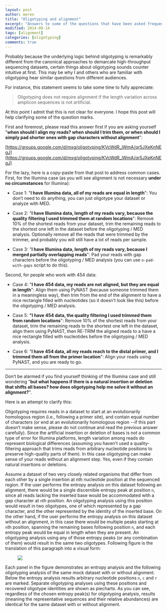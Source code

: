 ```yaml
---
layout: post
author: meren
title: "Oligotyping and alignment"
excerpt: "Answers to some of the questions that have been asked frequently"
modified: 2014-09-14
tags: [alignment]
categories: [oligotyping]
comments: true
---
```


Probably because the underlying logic behind oligotyping is remarkably different from the canonical approaches to demarcate high-throughput sequencing datasets, certain things about oligotyping sounds counter intuitive at first. This may be why I and others who are familiar with oligotyping hear similar questions from different audiences.

For instance, this statement seems to take some time to fully appreciate:

>Oligotyping does not require alignment if the length variation across amplicon sequences is not artificial.

At this point I admit that this is not clear for everyone. I hope this post will help clarifying some of the question marks.

First and foremost, please read this answer first if you are asking yourself "**when should I align my reads? when should I trim them, or when should I simply pad shorter ones with gap characters without alignment**":

[https://groups.google.com/d/msg/oligotyping/KVcWdR_iWmA/qr5JXeKnNEgJ](https://groups.google.com/d/msg/oligotyping/KVcWdR_iWmA/qr5JXeKnNEgJ)

For the lazy, here is a copy-paste from that post to address common cases. First, for the Illumina case (as you will see alignment is not necessary **under no circumstances** for Illumina):

* Case 1: "**I have Illumina data, all of my reads are equal in length**": You don’t need to do anything, you can just oligotype your dataset or analyze with MED.

- Case 2: "**I have Illumina data, length of my reads vary, because the quality filtering I used trimmed them at random locations**": Remove 10% of the shortest reads from your dataset, trim the remaining reads to the shortest one left in the dataset before the oligotyping / MED analysis. Optionally remove all the reads that were trimmed by the trimmer, and probably you will still have a lot of reads per sample.

* Case 3: "**I have Illumina data, length of my reads vary, because I merged partially overlapping reads**": Pad your reads with gap characters before the oligotyping / MED analysis (you can use `o-pad-with-gaps` script to do this).

Second, for people who work with 454 data:

* Case 4: "**I have 454 data, my reads are not aligned, but they are equal in length**": Align them using PyNAST (because someone trimmed them in a meaningless way), then trim from the end of the alignment to have a nice rectangle filled with nucleotides (so it doesn’t look like this) before the oligotyping / MED analysis.

- Case 5: **"I have 454 data, the quality filtering I used trimmed them from random locations**":  Remove 10% of the shortest reads from your dataset, trim the remaining reads to the shortest one left in the dataset, align them using PyNAST, then RE-TRIM the aligned reads to a have a nice rectangle filled with nucleotides before the oligotyping / MED analysis.

* Case 6: "**I have 454 data, all my reads reach to the distal primer, and I trimmed them all from the primer location**": Align your reads using PyNAST, and you are ready to go.

---

Don’t be alarmed if you find yourself thinking of the Illumina case and still wondering "**but what happens if there is a natural insertion or deletion that shifts all bases? how does oligotyping help me solve it without an alignment?**".

Here is an attempt to clarify this:

Oligotyping requires reads in a dataset to start at an evolutionarily homologous region (i.e., following a primer site), and contain equal number of characters (or end at an evolutionarily homologous region --if this part doesn’t make sense, please do not continue and read the previous answer carefully). Since the artificial insertion or deletion of bases is not a common type of error for Illumina platforms, length variation among reads do represent biological differences (assuming you haven’t used a quality-filtering approach that trims reads from arbitrary nucleotide positions to preserve high-quality parts of them). In this case oligotyping can make sense of your reads without an alignment step. Yes, even if they contain natural insertions or deletions.

Assume a dataset of two very closely related organisms that differ from each other by a single insertion at nth nucleotide position at the sequenced region. If the user performs the entropy analysis on this dataset following an alignment, there would be a single discernible entropy peak at position `n`, since all reads lacking the inserted base would be accommodated with a gap character at `n`th position. An oligotyping analysis using this position would result in two oligotypes, one of which represented by a gap character, and the other represented by the identity of the inserted base. On the other hand, if the user performs the entropy analysis on this dataset without an alignment, in this case there would be multiple peaks starting at `n`th position, spanning the remaining bases following position `n`, and each entropy peak would be equal in length when they are present. An oligotyping analysis using any of those entropy peaks (or any combination of them) would result in the same two oligotypes. Following figure is the translation of this paragraph into a visual form:

<figure>
	<a href="{{ site.url }}/images/oligotyping/o-alignment.png"><img src="{{ site.url }}/images/oligotyping/o-alignment.png"></a>
</figure>

Each panel in the figure demonstrates an entropy analysis and the following oligotyping analysis of the same mock dataset with or without alignment. Below the entropy analysis results arbitrary nucleotide positions `n`, `c` and `r` are marked. Separate oligotyping analyses using these positions and recovered oligotype identities are shown as piecharts. As you can see, regardless of the chosen entropy peak(s) for oligotyping analysis, results (meaning the representative sequences and their relative abundances) are identical for the same dataset with or without alignment.


